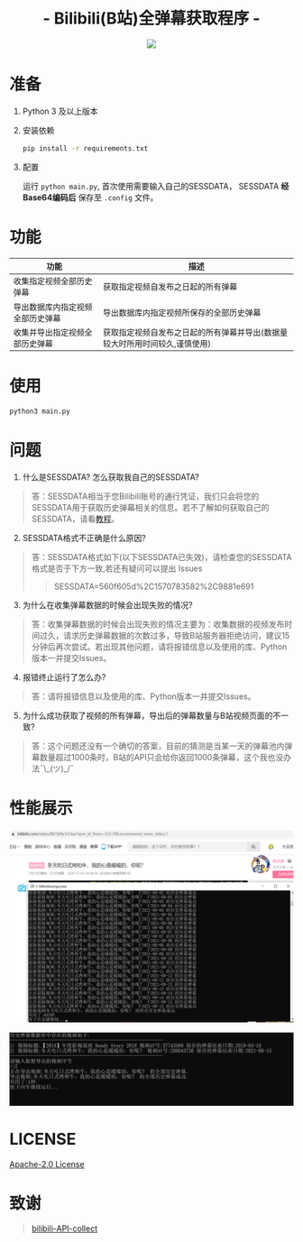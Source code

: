 <h1 align="center">- Bilibili(B站)全弹幕获取程序 -</h3>

<p align="center">
<img src="https://img.shields.io/github/v/release/DNLINYJ/Biilibili_All_Danmu.svg?logo=iCloud">
</p>

# 准备
1. Python 3 及以上版本

2. 安装依赖
    ```sh
    pip install -r requirements.txt
    ```
3. 配置

    运行 ``python main.py``, 首次使用需要输入自己的SESSDATA，
    SESSDATA **经Base64编码后** 保存至 `.config` 文件。

# 功能

|功能                                  |描述                                     |
|-------------------------------------|-----------------------------------------|
|收集指定视频全部历史弹幕               |获取指定视频自发布之日起的所有弹幕         |
|导出数据库内指定视频全部历史弹幕       |导出数据库内指定视频所保存的全部历史弹幕    |
|收集并导出指定视频全部历史弹幕         |获取指定视频自发布之日起的所有弹幕并导出(数据量较大时所用时间较久,谨慎使用)|

# 使用
```sh
python3 main.py
```

# 问题
1. 什么是SESSDATA? 怎么获取我自己的SESSDATA?

> 答：SESSDATA相当于您Bilibili账号的通行凭证，我们只会将您的SESSDATA用于获取历史弹幕相关的信息。若不了解如何获取自己的SESSDATA，请看[教程](https://www.bilibili.com/read/cv12349604)。

2. SESSDATA格式不正确是什么原因?
> 答：SESSDATA格式如下(以下SESSDATA已失效)，请检查您的SESSDATA格式是否于下方一致,若还有疑问可以提出 Issues
>> SESSDATA=560f605d%2C1570783582%2C9881e691

3. 为什么在收集弹幕数据的时候会出现失败的情况?
> 答：收集弹幕数据的时候会出现失败的情况主要为：收集数据的视频发布时间过久，请求历史弹幕数据的次数过多，导致B站服务器拒绝访问，建议15分钟后再次尝试。若出现其他问题，请将报错信息以及使用的库、Python版本一并提交Issues。

4. 报错终止运行了怎么办?
> 答：请将报错信息以及使用的库、Python版本一并提交Issues。

5. 为什么成功获取了视频的所有弹幕，导出后的弹幕数量与B站视频页面的不一致?
> 答：这个问题还没有一个确切的答案，目前的猜测是当某一天的弹幕池内弹幕数量超过1000条时，B站的API只会给你返回1000条弹幕，这个我也没办法¯\\\_(ツ)_/¯

# 性能展示
![9.5万条弹幕获取测试](https://github.com/DNLINYJ/Biilibili_All_Danmu/blob/master/Photos/9.5%E4%B8%87%E6%9D%A1%E5%BC%B9%E5%B9%95%E8%8E%B7%E5%8F%96%E6%B5%8B%E8%AF%95-1.png "9.5万条弹幕获取测试")

![9.5万条弹幕导出测试](https://github.com/DNLINYJ/Biilibili_All_Danmu/blob/master/Photos/9.5%E4%B8%87%E6%9D%A1%E5%BC%B9%E5%B9%95%E5%AF%BC%E5%87%BA%E6%B5%8B%E8%AF%95.png "9.5万条弹幕导出测试")

# LICENSE

[Apache-2.0 License](https://github.com/DNLINYJ/Biilibili_All_Danmu/blob/master/LICENSE)

# 致谢

> [bilibili-API-collect](https://github.com/SocialSisterYi/bilibili-API-collect)  